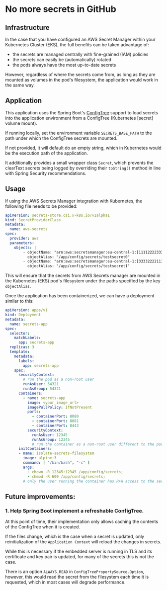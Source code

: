 # No more secrets in GitHub

## Infrastructure
In the case that you have configured an AWS Secret Manager within your Kubernetes Cluster (EKS), the full benefits can be taken advantage of:
- the secrets are managed centrally with fine-grained (IAM) policies 
- the secrets can easily be (automatically) rotated
- the pods always have the most up-to-date secrets

However, regardless of where the secrets come from, as long as they are mounted as volumes in the pod's filesystem, the application would work in the same way.

## Application
This application uses the Spring Boot's [ConfigTree](https://docs.spring.io/spring-boot/docs/current/reference/html/features.html#features.external-config.files.configtree) support to load secrets into the application environment from a ConfigTree (Kubernetes [secret] volume mount).


If running locally, set the environment variable `SECRETS_BASE_PATH` to the path under which the ConfigTree secrets are mounted. 

If not provided, it will default do an empty string, which in Kubernetes would be the execution path of the application.

It additionally provides a small wrapper class `Secret`, which prevents the clearText secrets being logged by overriding their `toString()` method in line with Spring Security recommendations.

## Usage
If using the AWS Secrets Manager integration with Kubernetes, the following file needs to be provided:
```yaml
apiVersion: secrets-store.csi.x-k8s.io/v1alpha1
kind: SecretProviderClass
metadata:
  name: aws-secrets
spec:
  provider: aws
  parameters:
    objects: |
        - objectName: "arn:aws:secretsmanager:eu-central-1:[111122223333]:secret:test0-00AABB"
          objectAlias: "/app/config/secrets/testsecret0"
        - objectName: "arn:aws:secretsmanager:eu-central-1:[333322221111]:secret:test1-00AABB"
          objectAlias: "/app/config/secrets/testsecret1"

```
This will ensure that the secrets from AWS Secrets manager are mounted in the Kubernetes (EKS) pod's filesystem under the paths specified by the key `objectAlias`.

Once the application has been containerized, we can have a deployment similar to this: 
```yaml
apiVersion: apps/v1
kind: Deployment
metadata:
  name: secrets-app
spec:
  selector:
    matchLabels:
      app: secrets-app
  replicas: 3
  template:
    metadata:
      labels:
        app: secrets-app
    spec:
      securityContext:
        # run the pod as a non-root user
        runAsUser: 54321 
        runAsGroup: 54321
      containers:
        - name: secrets-app 
          image: <your_image_url>
          imagePullPolicy: IfNotPresent
          ports:
            - containerPort: 8080
            - containerPort: 8081
            - containerPort: 8443
          securityContext:
            runAsUser: 12345
            runAsGroup: 12345
            # run the container as a non-root user different to the pod user
      initContainers:
      - name: isolate-secrets-filesystem
        image: alpine:3
        command: [ "/bin/bash", "-c" ]
        args: 
          - chown -R 12345:12345 /app/config/secrets;
          - chmod -R 600 /app/config/secrets;
        # only the user running the container has R+W access to the secrets

```

## Future improvements:

### 1. Help Spring Boot implement a refreshable ConfigTree. 
At this point of time, their implementation only allows caching the contents of the ConfigTree when it is created. 

If the files change, which is the case when a secret is updated, only reinitialization of the `Application Context` will reload the changes in secrets. 

While this is necessary if the embedded server is running in TLS and its certificate and key pair is updated, for many of the secrets this is not the case. 

There is an option `ALWAYS_READ` in `ConfigTreePropertySource.Option`, however, this would read the secret from the filesystem each time it is requested, which in most cases will degrade performance. 
